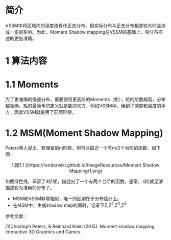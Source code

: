 # 简介

​		VSSM中将区域内的深度值看作正态分布，但实际分布与正态分布相差较大时会造成一定的影响。为此，Moment Shadow mapping在VSSM的基础上，将分布描述的更加准确。

# 1 算法内容

# 1.1 Moments

​		为了更准确的描述分布，需要使用更高阶的Moments（矩），矩的阶数越高，分布越准确。矩的最简单的定义就是数的次方，例如VSSM中，用到了深度和深度的平方，因此VSSM就是用了前两阶矩。

# 1.2 MSM(Moment Shadow Mapping)

Peters等人提出，若保留前m阶矩，则可以描述一个有m/2个台阶的函数，如下图：

<div align=center>![图1.1 ](https://renderwiki.github.io/ImageResources/Moment Shadow Mapping/1.png)</div>



如图绿色线，保留了4阶矩，描述出了一个有两个台阶的函数。通常，4阶就足够描述较为准确的分布了。

* MSM和VSSM非常相似，唯一的区别在于分布估计上。
* 在MSM中，生成shadow map的同时，记录下Z,Z<sup>2</sup>,Z<sup>3</sup>,Z<sup>4</sup>



参考文献：

[1]Christoph Peters, & Reinhard Klein (2015). Moment shadow mapping Interactive 3D Graphics and Games.